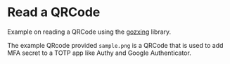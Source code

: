 # Read a QRCode

Example on reading a QRCode using the [gozxing](https://github.com/makiuchi-d/gozxing) library.

The example QRcode provided `sample.png` is a QRCode that is used to add MFA secret to a TOTP app like Authy and Google Authenticator.

